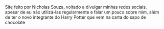 Site feito por Nicholas Souza, voltado a divulgar minhas redes sociais, apesar de eu não utilizá-las regularmente e falar um pouco sobre mim, além de ter o novo integrante do Harry Potter que vem na carta do sapo de chocolate
